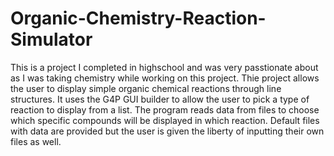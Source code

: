 # Organic-Chemistry-Reaction-Simulator
This is a project I completed in highschool and was very passtionate about as I was taking chemistry while working on this project. Thie project allows the user to display simple organic chemical reactions through line structures. It uses the G4P GUI builder to allow the user to pick a type of reaction to display from a list. The program reads data from files to choose which specific compounds will be displayed in which reaction. Default files with data are provided but the user is given the liberty of inputting their own files as well.

